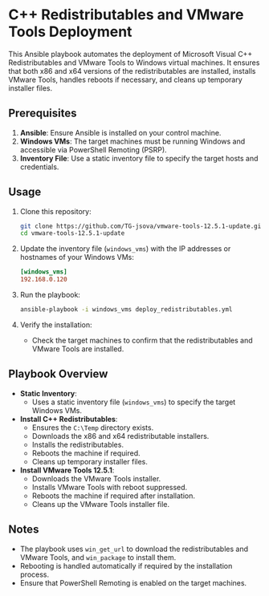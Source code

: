# C++ Redistributables and VMware Tools Deployment

This Ansible playbook automates the deployment of Microsoft Visual C++ Redistributables and VMware Tools to Windows virtual machines. It ensures that both x86 and x64 versions of the redistributables are installed, installs VMware Tools, handles reboots if necessary, and cleans up temporary installer files.

## Prerequisites

1. **Ansible**: Ensure Ansible is installed on your control machine.
2. **Windows VMs**: The target machines must be running Windows and accessible via PowerShell Remoting (PSRP).
3. **Inventory File**: Use a static inventory file to specify the target hosts and credentials.

## Usage

1. Clone this repository:
   ```bash
   git clone https://github.com/TG-jsova/vmware-tools-12.5.1-update.git
   cd vmware-tools-12.5.1-update
   ```

2. Update the inventory file (`windows_vms`) with the IP addresses or hostnames of your Windows VMs:
   ```ini
   [windows_vms]
   192.168.0.120
   ```

3. Run the playbook:
   ```bash
   ansible-playbook -i windows_vms deploy_redistributables.yml
   ```

4. Verify the installation:
   - Check the target machines to confirm that the redistributables and VMware Tools are installed.

## Playbook Overview

- **Static Inventory**:
  - Uses a static inventory file (`windows_vms`) to specify the target Windows VMs.
- **Install C++ Redistributables**:
  - Ensures the `C:\Temp` directory exists.
  - Downloads the x86 and x64 redistributable installers.
  - Installs the redistributables.
  - Reboots the machine if required.
  - Cleans up temporary installer files.
- **Install VMware Tools 12.5.1**:
  - Downloads the VMware Tools installer.
  - Installs VMware Tools with reboot suppressed.
  - Reboots the machine if required after installation.
  - Cleans up the VMware Tools installer file.

## Notes

- The playbook uses `win_get_url` to download the redistributables and VMware Tools, and `win_package` to install them.
- Rebooting is handled automatically if required by the installation process.
- Ensure that PowerShell Remoting is enabled on the target machines.

